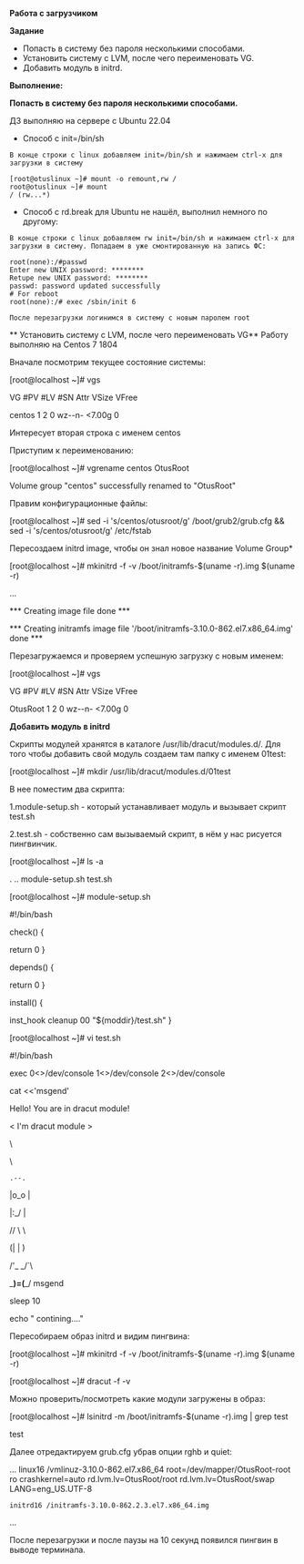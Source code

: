 **Работа с загрузчиком**

**Задание**

- Попасть в систему без пароля несколькими способами.
- Установить систему с LVM, после чего переименовать VG.
- Добавить модуль в initrd.

**Выполнение:**

**Попасть в систему без пароля несколькими способами.**

ДЗ выполняю на сервере с Ubuntu 22.04

- Способ c init=/bin/sh
```
В конце строки с linux добавляем init=/bin/sh и нажимаем сtrl-x для
загрузки в систему

[root@otuslinux ~]# mount -o remount,rw /
root@otuslinux ~]# mount
/ (rw...*)
```

- Способ с rd.break для Ubuntu не нашёл, выполнил немного по другому:
```
В конце строки с linux добавляем rw init=/bin/sh и нажимаем сtrl-x для
загрузки в систему. Попадаем в уже смонтированную на запись ФС:

root(none):/#passwd
Enter new UNIX password: ********
Retupe new UNIX password: ********
passwd: password updated successfully
# For reboot
root(none):/# exec /sbin/init 6

После перезагрузки логинимся в систему с новым паролем root
```


** Установить систему с LVM, после чего переименовать VG**
Работу выполняю на Centos 7 1804

Вначале посмотрим текущее состояние системы:

[root@localhost ~]# vgs

VG #PV #LV #SN Attr VSize VFree

centos 1 2 0 wz--n- <7.00g 0

Интересует вторая строка с именем centos

Приступим к переименованию:

[root@localhost ~]# vgrename centos OtusRoot

Volume group "centos" successfully renamed to "OtusRoot"

Правим конфигурационные файлы:

[root@localhost ~]# sed -i 's/centos/otusroot/g' /boot/grub2/grub.cfg && sed -i 's/centos/otusroot/g' /etc/fstab

Пересоздаем initrd image, чтобы он знал новое название Volume Group*

[root@localhost ~]# mkinitrd -f -v /boot/initramfs-$(uname -r).img $(uname -r)

...

*** Creating image file done ***

*** Creating initramfs image file '/boot/initramfs-3.10.0-862.el7.x86_64.img' done ***

Перезагружаемся и проверяем успешную загрузку с новым именем:

[root@localhost ~]# vgs

VG #PV #LV #SN Attr VSize VFree

OtusRoot 1 2 0 wz--n- <7.00g 0

**Добавить модуль в initrd**

Скрипты модулей хранятся в каталоге /usr/lib/dracut/modules.d/. Для того чтобы добавить свой модуль создаем там папку с именем 01test:

[root@localhost ~]# mkdir /usr/lib/dracut/modules.d/01test

В нее поместим два скрипта:

1.module-setup.sh - который устанавливает модуль и вызывает скрипт test.sh

2.test.sh - собственно сам вызываемый скрипт, в нём у нас рисуется пингвинчик.

[root@localhost ~]# ls -a

. .. module-setup.sh test.sh

[root@localhost ~]# module-setup.sh

#!/bin/bash

check() {

return 0
}

depends() {

return 0
}

install() {

inst_hook cleanup 00 "${moddir}/test.sh"
}

[root@localhost ~]# vi test.sh

#!/bin/bash

exec 0<>/dev/console 1<>/dev/console 2<>/dev/console

cat <<'msgend'

Hello! You are in dracut module!

< I'm dracut module >

\

\

    .--.

   |o_o |

   |:_/ |

  //   \ \

 (|     | )

/'\_   _/`\

\___)=(___/
msgend

sleep 10

echo " contining...."

Пересобираем образ initrd и видим пингвина:

[root@localhost ~]# mkinitrd -f -v /boot/initramfs-$(uname -r).img $(uname -r)

[root@localhost ~]# dracut -f -v

Можно проверить/посмотреть какие модули загружены в образ:

[root@localhost ~]# lsinitrd -m /boot/initramfs-$(uname -r).img | grep test

test

Далее отредактируем grub.cfg убрав опции rghb и quiet:

... linux16 /vmlinuz-3.10.0-862.el7.x86_64 root=/dev/mapper/OtusRoot-root ro crashkernel=auto rd.lvm.lv=OtusRoot/root rd.lvm.lv=OtusRoot/swap LANG=eng_US.UTF-8

    initrd16 /initramfs-3.10.0-862.2.3.el7.x86_64.img
...

После перезагрузки и после паузы на 10 секунд появился пингвин в выводе терминала.
